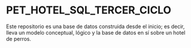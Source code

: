 # PET_HOTEL_SQL_TERCER_CICLO
Este repositorio es una base de datos construida desde el inicio; es decir, lleva un modelo conceptual, lógico y la base de datos en sí sobre un hotel de perros.
